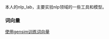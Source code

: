 本人的nlp_lab，主要实验nlp领域的一些工具和模型。

### 词向量

[使用gensim训练词向量](https://github.com/CBJerry993/nlp_lab/tree/master/embedding/gensim_w2v)

